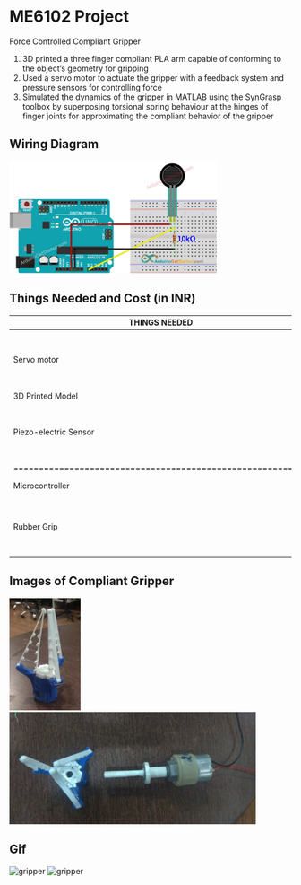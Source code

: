 # ME6102 Project
Force Controlled Compliant Gripper

1. 3D printed a three finger compliant PLA arm capable of conforming to the object’s geometry for gripping
2. Used a servo motor to actuate the gripper with a feedback system and pressure sensors for controlling force
3. Simulated the dynamics of the gripper in MATLAB using the SynGrasp toolbox by superposing torsional spring behaviour at the hinges of finger joints for approximating the compliant behavior of the gripper
## Wiring Diagram
<img src="media/arduino-force-sensor-wiring-diagram.jpg" alt="gripper" height="200"/>

## Things Needed and Cost (in INR)
| THINGS NEEDED         | SPECS                                                                                                                 | Quantity | Cost(Rs) |
| --------------------- | --------------------------------------------------------------------------------------------------------------------- | -------- | -------- |
| Servo motor           | TowerPro MG 995 Metal Gear Servo Motor (180 deg rotation)<br>                                                         | 1        | 450      |
| 3D Printed Model      | Flexible PLA                                                                                                          | 0.3kg    | 360      |
| Piezo-electric Sensor | Lead zirconate titanate-piezoelectric ceramic material<br>
========================================================== | 3        | 55       |
| Microcontroller       | Arduino UNO                                                                                                           | 1        | 500      |
| Rubber Grip           | Lead zirconate titanate-piezoelectric ceramic material                                                                | 3        | 150      |

## Images of Compliant Gripper
<p float="left">
  <img src="media/gripper.jpg" alt="gripper" height="200"/>
  <img src="media/gripper_1.jpg" alt="gripper" height="200"/>
</p>

## Gif
<p float="left">
  <img src="media/Compliant_Gripper.gif" alt="gripper" height="200"/>
  <img src="media/Force_Sensor.gif" alt="gripper" height="200"/>
</p>
